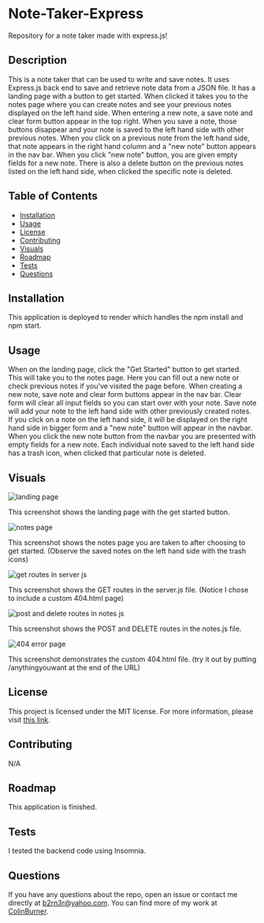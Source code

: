 # Note-Taker-Express

Repository for a note taker made with express.js!

## Description

This is a note taker that can be used to write and save notes. It uses Express.js back end to save and retrieve note data from a JSON file. It has a landing page with a button to get started. When clicked it takes you to the notes page where you can create notes and see your previous notes displayed on the left hand side. When entering a new note, a save note and clear form button appear in the top right. When you save a note, those buttons disappear and your note is saved to the left hand side with other previous notes. When you click on a previous note from the left hand side, that note appears in the right hand column and a "new note" button appears in the nav bar. When you click "new note" button, you are given empty fields for a new note. There is also a delete button on the previous notes listed on the left hand side, when clicked the specific note is deleted.


## Table of Contents

- [Installation](#installation)
- [Usage](#usage)
- [License](#license)
- [Contributing](#contributing)
- [Visuals](#visuals)
- [Roadmap](#roadmap)
- [Tests](#tests)
- [Questions](#questions)

## Installation

This application is deployed to render which handles the npm install and npm start.

## Usage

When on the landing page, click the "Get Started" button to get started. This will take you to the notes page. Here you can fill out a new note or check previous notes if you've visited the page before. When creating a new note, save note and clear form buttons appear in the nav bar. Clear form will clear all input fields so you can start over with your note. Save note will add your note to the left hand side with other previously created notes. If you click on a note on the left hand side, it will be displayed on the right hand side in bigger form and a "new note" button will appear in the navbar. When you click the new note button from the navbar you are presented with empty fields for a new note. Each individual note saved to the left hand side has a trash icon, when clicked that particular note is deleted.

## Visuals

![landing page](https://github.com/ColinBurner/SVG-logo-generator/assets/85810714/317ffd50-4a75-4603-9a4e-7ce4f4865fa1)

This screenshot shows the landing page with the get started button.

![notes page](https://github.com/ColinBurner/SVG-logo-generator/assets/85810714/96a1a110-4c37-479d-b91e-82dc1f53e183)

This screenshot shows the notes page you are taken to after choosing to get started. (Observe the saved notes on the left hand side with the trash icons)

![get routes in server js](https://github.com/ColinBurner/SVG-logo-generator/assets/85810714/c5d19c05-71f6-4de9-bd98-76a34d4270ad)

This screenshot shows the GET routes in the server.js file. (Notice I chose to include a custom 404.html page)

![post and delete routes in notes js](https://github.com/ColinBurner/SVG-logo-generator/assets/85810714/82473e21-7841-4861-95dc-5d9995dfc47e)

This screenshot shows the POST and DELETE routes in the notes.js file.

![404 error page](https://github.com/ColinBurner/SVG-logo-generator/assets/85810714/b0ec9594-8442-46e7-a140-893d7d936315)

This screenshot demonstrates the custom 404.html file. (try it out by putting /anythingyouwant at the end of the URL)


## License

This project is licensed under the MIT license. For more information, please visit [this link](https://opensource.org/licenses/MIT).

## Contributing

N/A

## Roadmap

This application is finished.

## Tests

I tested the backend code using Insomnia.

## Questions

If you have any questions about the repo, open an issue or contact me directly at b2rn3r@yahoo.com. You can find more of my work at [ColinBurner](https://github.com/ColinBurner/).